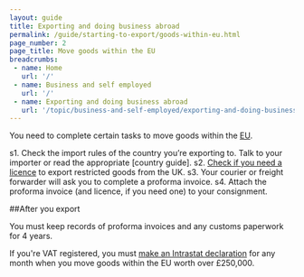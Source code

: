 ```yaml
---
layout: guide
title: Exporting and doing business abroad 
permalink: /guide/starting-to-export/goods-within-eu.html
page_number: 2
page_title: Move goods within the EU
breadcrumbs:
 - name: Home
   url: '/'
 - name: Business and self employed
   url: '/'
 - name: Exporting and doing business abroad
   url: '/topic/business-and-self-employed/exporting-and-doing-business-abroad.html'   
---
```


You need to complete certain tasks to move goods within the [EU](/eu-eea).

s1. Check the import rules of the country you’re exporting to. Talk to your importer or read the appropriate [country guide].
s2. [Check if you need a licence](/guide/starting-to-export/export-licences.html) to export restricted goods from the UK.
s3. Your courier or freight forwarder will ask you to complete a proforma invoice. 
s4. Attach the proforma invoice (and licence, if you need one) to your consignment.


##After you export

You must keep records of proforma invoices and any customs paperwork for 4 years.

If you're VAT registered, you must [make an Intrastat declaration](/guide/report-moved-goods-intrastat/when-you-must-register.html) for any month when you move goods within the EU worth over £250,000.
